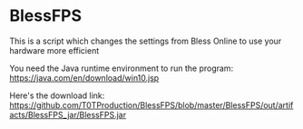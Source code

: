 # BlessFPS
This is a script which changes the settings from Bless Online to use your hardware more efficient

You need the Java runtime environment to run the program: https://java.com/en/download/win10.jsp

Here's the download link: https://github.com/T0TProduction/BlessFPS/blob/master/BlessFPS/out/artifacts/BlessFPS_jar/BlessFPS.jar

